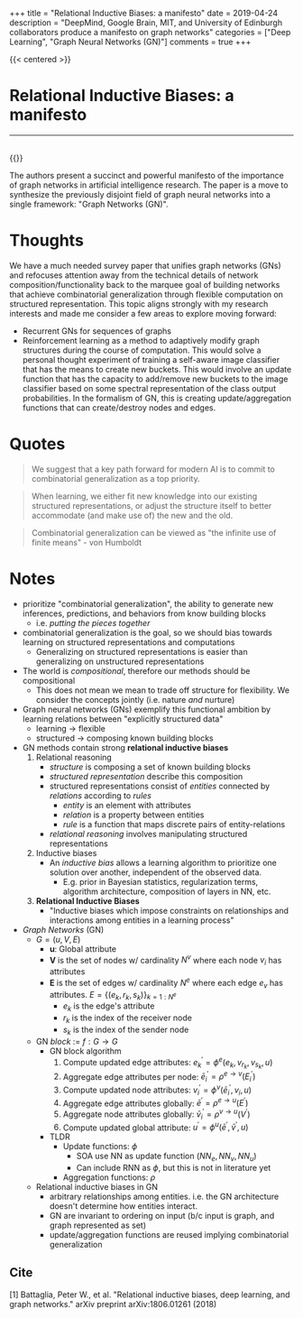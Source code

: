 +++
title = "Relational Inductive Biases: a manifesto"
date = 2019-04-24
description = "DeepMind, Google Brain, MIT, and University of Edinburgh collaborators produce a manifesto on graph networks"
categories = ["Deep Learning", "Graph Neural Networks (GN)"]
comments = true
+++

{{< centered >}}
# Relational Inductive Biases: a manifesto
<hr>
<br>
{{</ centered>}}

The authors present a succinct and powerful manifesto of the importance of graph networks in artificial intelligence research. The paper is a move to synthesize the previously disjoint field of graph neural networks into a single framework: "Graph Networks (GN)".

# Thoughts 

We have a much needed survey paper that unifies graph networks (GNs) and refocuses attention away from the technical details of network composition/functionality back to the marquee goal of building networks that achieve combinatorial generalization through flexible computation on structured representation. This topic aligns strongly with my research interests and made me consider a few areas to explore moving forward:

- Recurrent GNs for sequences of graphs
- Reinforcement learning as a method to adaptively modify graph structures during the course of computation. This would solve a personal thought experiment of training a self-aware image classifier that has the means to create new buckets. This would involve an update function that has the capacity to add/remove new buckets to the image classifier based on some spectral representation of the class output probabilities. In the formalism of GN, this is creating update/aggregation functions that can create/destroy nodes and edges.

# Quotes

> We suggest that a key path forward for modern AI is to commit to combinatorial generalization as a top priority. 

> When learning, we either fit new knowledge into our existing structured representations, or adjust the structure itself to better accommodate (and make use of) the new and the old. 

> Combinatorial generalization can be viewed as "the infinite use of finite means" - von Humboldt

# Notes

- prioritize "combinatorial generalization", the ability to generate new inferences, predictions, and behaviors from know building blocks 
    - i.e. _putting the pieces together_
- combinatorial generalization is the goal, so we should bias towards learning on structured representations and computations
    - Generalizing on structured representations is easier than generalizing on unstructured representations
- The world is _compositional_, therefore our methods should be compositional
    - This does not mean we mean to trade off structure for flexibility. We consider the concepts jointly (i.e. nature _and_ nurture)
- Graph neural networks (GNs) exemplify this functional ambition by learning relations between "explicitly structured data"
    - learning $\rightarrow$ flexible
    - structured $\rightarrow$ composing known building blocks
- GN methods contain strong __relational inductive biases__
    1) Relational reasoning
        - _structure_ is composing a set of known building blocks
        - _structured representation_ describe this composition
        - structured representations consist of _entities_ connected by _relations_ according to _rules_
            - _entity_ is an element with attributes
            - _relation_ is a property between entities
            - _rule_ is a function that maps discrete pairs of entity-relations
        - _relational reasoning_ involves manipulating structured representations
    2) Inductive biases
        - An _inductive bias_ allows a learning algorithm to prioritize one solution over another, independent of the observed data.
            - E.g. prior in Bayesian statistics, regularization terms, algorithm architecture, composition of layers in NN, etc.
    3) __Relational Inductive Biases__
        - "Inductive biases which impose constraints on relationships and interactions among entities in a learning process"
- _Graph Networks_ (GN)
    - $G = (u, V, E)$
        - __u__: Global attribute
        - __V__ is the set of nodes w/ cardinality $N^v$ where each node $v_i$ has attributes
        - __E__ is the set of edges w/ cardinality $N^e$ where each edge $e_v$ has attributes. $E = \{(e_k,r_k,s_k)\}_{k=1:N^{e}}$
            - $e_k$ is the edge's attribute
            - $r_k$ is the index of the receiver node
            - $s_k$ is the index of the sender node
    - GN _block_ := $f: G \rightarrow G$
        - GN block algorithm
            1) Compute updated edge attributes: $e_k^{'} = \phi^e(e_k,v_{r_k},v_{s_k},u)$
            2) Aggregate edge attributes per node: $\bar{e}_i^{'} = \rho^{e \rightarrow v}(E_i^{'})$
            3) Compute updated node attributes: $v_i^{'} = \phi^v(\bar{e}_i^{'}, v_i, u)$
            4) Aggregate edge attributes globally: $\bar{e}^{'} = \rho^{e \rightarrow u}(E^{'})$
            5) Aggregate node attributes globally: $\bar{v}_i^{'} = \rho^{v \rightarrow u}(V^{'})$
            6) Compute updated global attribute: $u^{'} = \phi^u(\bar{e}^{'}, \bar{v}^{'}, u)$
        - TLDR
            - Update functions: $\phi$
                - SOA use NN as update function ($NN_e, NN_v, NN_u$)
                - Can include RNN as $\phi$, but this is not in literature yet
            - Aggregation functions: $\rho$
    - Relational inductive biases in GN
        - arbitrary relationships among entities. i.e. the GN architecture doesn't determine how entities interact.
        - GN are invariant to ordering on input (b/c input is graph, and graph represented as set)
        - update/aggregation functions are reused implying combinatorial generalization


## Cite

[1] Battaglia, Peter W., et al. "Relational inductive biases, deep learning, and graph networks." arXiv preprint arXiv:1806.01261 (2018)

